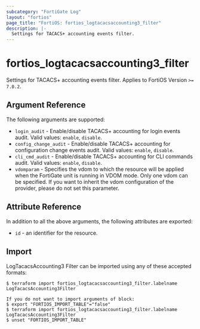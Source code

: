 ```yaml
---
subcategory: "FortiGate Log"
layout: "fortios"
page_title: "FortiOS: fortios_logtacacsaccounting3_filter"
description: |-
  Settings for TACACS+ accounting events filter.
---
```


# fortios_logtacacsaccounting3_filter
Settings for TACACS+ accounting events filter. Applies to FortiOS Version `>= 7.0.2`.

## Argument Reference

The following arguments are supported:

* `login_audit` - Enable/disable TACACS+ accounting for login events audit. Valid values: `enable`, `disable`.
* `config_change_audit` - Enable/disable TACACS+ accounting for configuration change events audit. Valid values: `enable`, `disable`.
* `cli_cmd_audit` - Enable/disable TACACS+ accounting for CLI commands audit. Valid values: `enable`, `disable`.
* `vdomparam` - Specifies the vdom to which the resource will be applied when the FortiGate unit is running in VDOM mode. Only one vdom can be specified. If you want to inherit the vdom configuration of the provider, please do not set this parameter.


## Attribute Reference

In addition to all the above arguments, the following attributes are exported:
* `id` - an identifier for the resource.

## Import

LogTacacsAccounting3 Filter can be imported using any of these accepted formats:
```
$ terraform import fortios_logtacacsaccounting3_filter.labelname LogTacacsAccounting3Filter

If you do not want to import arguments of block:
$ export "FORTIOS_IMPORT_TABLE"="false"
$ terraform import fortios_logtacacsaccounting3_filter.labelname LogTacacsAccounting3Filter
$ unset "FORTIOS_IMPORT_TABLE"
```
